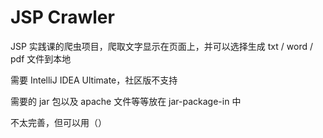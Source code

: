 # JSP Crawler

JSP 实践课的爬虫项目，爬取文字显示在页面上，并可以选择生成 txt / word / pdf 文件到本地

需要 IntelliJ IDEA Ultimate，社区版不支持

需要的 jar 包以及 apache 文件等等放在 jar-package-in 中

不太完善，但可以用（）
